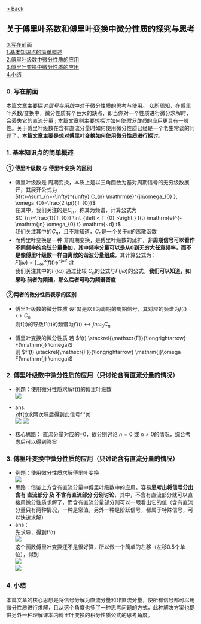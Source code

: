 [> Back](../README.md)

## 关于傅里叶系数和傅里叶变换中微分性质的探究与思考

[0.写在前面](#0-写在前面)  
[1.基本知识点的简单概述](#1-基本知识点的简单概述)  
[2.傅里叶级数中微分性质的应用](#2-傅里叶级数中微分性质的应用只讨论含有直流分量的情况)  
[3.傅里叶变换中微分性质的应用](#3-傅里叶变换中微分性质的应用只讨论含有直流分量的情况)  
[4.小结](#4-小结)

### 0. 写在前面
本篇文章主要探讨*信号与系统*中对于微分性质的思考与使用。 
众所周知，在傅里叶系数/变换中，微分性质有个巨大的缺点，即当你对一个性质进行微分求解时，会丢失它的直流分量 ; 本篇文章则主要想探讨如何使*微分性质*的应用更具有一般性。关于傅里叶级数在含有直流分量时如何使用微分性质已经是一个老生常谈的问题了，<b>本篇文章主要是想对傅里叶变换如何使用微分性质进行探讨</b>。

### 1. 基本知识点的简单概述

#### ① 傅里叶级数 与 傅里叶变换 的区别
+ 傅里叶级数是 周期变换，本质上是以三角函数为基对周期信号的无穷级数展开，其展开公式为  
  $f(t)=\sum_{n=-\infty}^{\infty} C_{n} \mathrm{e}^{jn\omega_{0} }, \omega_{0}=\frac{2 \pi}{T_{0}}$  
  在其中，我们关注的是$C_{n}$，称其为频谱，计算公式为  
$C_{n}=\frac{1}{T_{0}} \int_{\left < T_{0} >\right.} f(t) \mathrm{e}^{-\mathrm{jn} \omega_{0} t} \mathrm{~d} t$  
我们关注其中的$C_{n}$，且不难知道，$C_{n}$是一个关于n的离散函数
+ 而傅里叶变换是一种 非周期变换，是傅里叶级数的延扩，<b>非周期信号可以看作不同频率的余弦分量叠加，其中频率分量可以是从0到无穷大任意频率，而不是像傅里叶级数一样由离散的谐波分量组成</b>，其计算公式为：  
  $F(\mathrm{j} \omega)=\int_{-\infty}^{\infty} f(t) \mathrm{e}^{-\mathrm{j} \omega t} \mathrm{~d} t$  
  我们关注其中的$F(j \omega)$,通过比较 $C_{n}$的公式与$F(j\omega)$的公式，<b>我们可以知道，如果称 前者为频谱，那么后者可称为频谱密度</b>

#### ②两者的微分性质表示的区别

+ 傅里叶级数的微分性质
  设f(t)是以T为周期的周期信号，其对应的频谱为$f(t) \leftrightarrow  C_{n}$  
  则f(t)的导数f'(t)的频谱为$f'(t) \leftrightarrow  jn\omega_{0}C_{n}$

+ 傅里叶变换的微分性质
  若 $f(t) \stackrel{\mathscr{F}}{\longrightarrow} F(\mathrm{j} \omega)$  
  则 $f'(t) \stackrel{\mathscr{F}}{\longrightarrow} \mathrm{j}\omega F(\mathrm{j} \omega)$

### 2. 傅里叶级数中微分性质的应用（只讨论含有直流分量的情况）

+ 例题：使用微分性质求解f(t)的傅里叶级数  
  ![](../../../../../overrides/assets/images/soa/automation/SignalAndSystem/fourier1.png)
+  ans:   
  对f(t)求两次导后得到此信号f''(t)  
  ![](../../../../../overrides/assets/images/soa/automation/SignalAndSystem/fourier2.jpg)
   ![](../../../../../overrides/assets/images/soa/automation/SignalAndSystem/fourierans2.png)

+ 核心思路：
  直流分量对应的=0，故分别讨论 $n=0$ 或 $n \ne 0$的情况，综合考虑后可以得到答案

### 3. 傅里叶变换中微分性质的应用（只讨论含有直流分量的情况）
+ 例题：使用微分性质求解傅里叶变换  
  ![](../../../../../overrides/assets/images/soa/automation/SignalAndSystem/fourier3.jpg)
+ 思路：借鉴上方含有直流分量中傅里叶级数中的应用，容易<b>思考出将信号分出含有 直流部分 及 不含有直流部分 分别讨论</b>，其中，不含有直流部分就可以直接用微分性质求解了，而含有直流分量部分则可以一眼看出它的值（含有直流分量只有两种情况，一种是常值，另外一种是阶跃信号，都属于特殊信号，可以快速求解）
+ ans：  
  先求导，得到f'(t)  
  ![](../../../../../overrides/assets/images/soa/automation/SignalAndSystem/fourier4.jpg)  
  这个函数傅里叶变换还不是很好算，所以做一个简单的左移（左移0.5个单位），得到  
  ![](../../../../../overrides/assets/images/soa/automation/SignalAndSystem/fourier5.jpg)  
   ![](../../../../../overrides/assets/images/soa/automation/SignalAndSystem/fourierans1.png)

### 4. 小结
本篇文章的核心思想是将信号分解为直流分量和非直流分量，使所有信号都可以用微分性质进行求解，且从这个角度也多了一种思考问题的方式，此种解决方案也提供另外一种理解课本内傅里叶变换的积分性质公式的思考角度。
